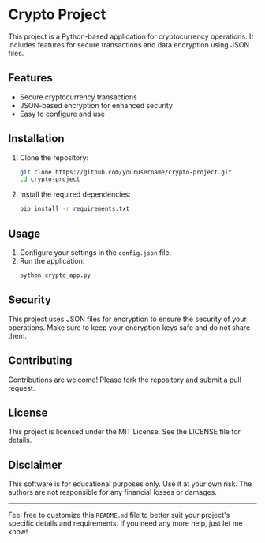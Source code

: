 # Crypto Project

This project is a Python-based application for cryptocurrency operations. It includes features for secure transactions and data encryption using JSON files.

## Features

- Secure cryptocurrency transactions
- JSON-based encryption for enhanced security
- Easy to configure and use

## Installation

1. Clone the repository:
    ```sh
    git clone https://github.com/yourusername/crypto-project.git
    cd crypto-project
    ```

2. Install the required dependencies:
    ```sh
    pip install -r requirements.txt
    ```

## Usage

1. Configure your settings in the `config.json` file.
2. Run the application:
    ```sh
    python crypto_app.py
    ```

## Security

This project uses JSON files for encryption to ensure the security of your operations. Make sure to keep your encryption keys safe and do not share them.

## Contributing

Contributions are welcome! Please fork the repository and submit a pull request.

## License

This project is licensed under the MIT License. See the LICENSE file for details.

## Disclaimer

This software is for educational purposes only. Use it at your own risk. The authors are not responsible for any financial losses or damages.

---

Feel free to customize this `README.md` file to better suit your project's specific details and requirements. If you need any more help, just let me know!
